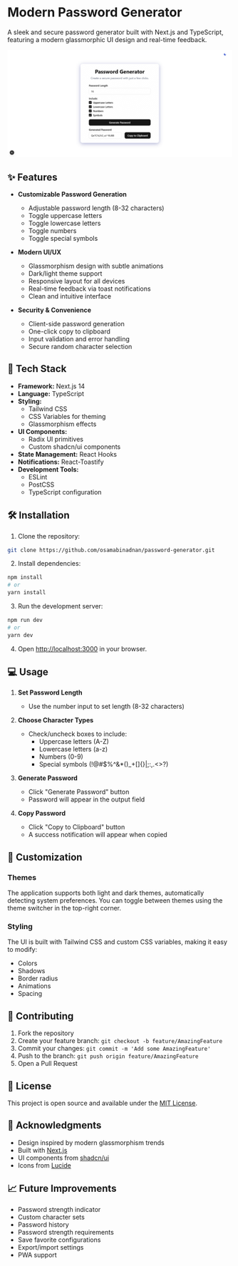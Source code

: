 # Modern Password Generator

A sleek and secure password generator built with Next.js and TypeScript, featuring a modern glassmorphic UI design and real-time feedback.

![Password Generator](public/screenshot.png)

## ✨ Features

- **Customizable Password Generation**
  - Adjustable password length (8-32 characters)
  - Toggle uppercase letters
  - Toggle lowercase letters
  - Toggle numbers
  - Toggle special symbols
  
- **Modern UI/UX**
  - Glassmorphism design with subtle animations
  - Dark/light theme support
  - Responsive layout for all devices
  - Real-time feedback via toast notifications
  - Clean and intuitive interface

- **Security & Convenience**
  - Client-side password generation
  - One-click copy to clipboard
  - Input validation and error handling
  - Secure random character selection

## 🚀 Tech Stack

- **Framework:** Next.js 14
- **Language:** TypeScript
- **Styling:** 
  - Tailwind CSS
  - CSS Variables for theming
  - Glassmorphism effects
- **UI Components:**
  - Radix UI primitives
  - Custom shadcn/ui components
- **State Management:** React Hooks
- **Notifications:** React-Toastify
- **Development Tools:**
  - ESLint
  - PostCSS
  - TypeScript configuration

## 🛠️ Installation

1. Clone the repository:
```bash
git clone https://github.com/osamabinadnan/password-generator.git
```

2. Install dependencies:
```bash
npm install
# or
yarn install
```

3. Run the development server:
```bash
npm run dev
# or
yarn dev
```

4. Open [http://localhost:3000](http://localhost:3000) in your browser.

## 💻 Usage

1. **Set Password Length**
   - Use the number input to set length (8-32 characters)

2. **Choose Character Types**
   - Check/uncheck boxes to include:
     - Uppercase letters (A-Z)
     - Lowercase letters (a-z)
     - Numbers (0-9)
     - Special symbols (!@#$%^&*()_+[]{}|;:,.<>?)

3. **Generate Password**
   - Click "Generate Password" button
   - Password will appear in the output field

4. **Copy Password**
   - Click "Copy to Clipboard" button
   - A success notification will appear when copied

## 🎨 Customization

### Themes
The application supports both light and dark themes, automatically detecting system preferences. You can toggle between themes using the theme switcher in the top-right corner.

### Styling
The UI is built with Tailwind CSS and custom CSS variables, making it easy to modify:
- Colors
- Shadows
- Border radius
- Animations
- Spacing

## 🤝 Contributing

1. Fork the repository
2. Create your feature branch: `git checkout -b feature/AmazingFeature`
3. Commit your changes: `git commit -m 'Add some AmazingFeature'`
4. Push to the branch: `git push origin feature/AmazingFeature`
5. Open a Pull Request

## 📝 License

This project is open source and available under the [MIT License](LICENSE).

## 🙏 Acknowledgments

- Design inspired by modern glassmorphism trends
- Built with [Next.js](https://nextjs.org/)
- UI components from [shadcn/ui](https://ui.shadcn.com/)
- Icons from [Lucide](https://lucide.dev/)

## 📈 Future Improvements

- Password strength indicator
- Custom character sets
- Password history
- Password strength requirements
- Save favorite configurations
- Export/import settings
- PWA support